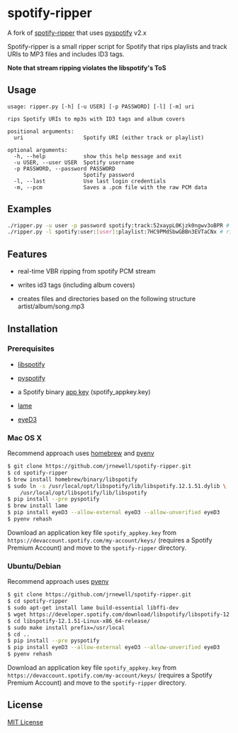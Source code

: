 # spotify-ripper

A fork of [spotify-ripper](https://github.com/robbeofficial/spotifyripper) that uses [pyspotify](https://github.com/mopidy/pyspotify) v2.x

Spotify-ripper is a small ripper script for Spotify that rips playlists and track URIs to MP3 files and includes ID3 tags.

**Note that stream ripping violates the libspotify's ToS**

## Usage

```shell
usage: ripper.py [-h] [-u USER] [-p PASSWORD] [-l] [-m] uri

rips Spotify URIs to mp3s with ID3 tags and album covers

positional arguments:
  uri                   Spotify URI (either track or playlist)

optional arguments:
  -h, --help            show this help message and exit
  -u USER, --user USER  Spotify username
  -p PASSWORD, --password PASSWORD
                        Spotify password
  -l, --last            Use last login credentials
  -m, --pcm             Saves a .pcm file with the raw PCM data
```

## Examples

```bash
./ripper.py -u user -p password spotify:track:52xaypL0Kjzk0ngwv3oBPR # creates "Beat It.mp3" file
./ripper.py -l spotify:user:[user]:playlist:7HC9PMdSbwGBBn3EVTaCNx # rips entire playlist
```

## Features

* real-time VBR ripping from spotify PCM stream

* writes id3 tags (including album covers)

* creates files and directories based on the following structure artist/album/song.mp3

## Installation

### Prerequisites

* [libspotify](https://developer.spotify.com/technologies/libspotify)

* [pyspotify](https://github.com/mopidy/pyspotify)

* a Spotify binary [app key](https://devaccount.spotify.com/my-account/keys/) (spotify_appkey.key)

* [lame](http://lame.sourceforge.net)

* [eyeD3](http://eyed3.nicfit.net)

### Mac OS X

Recommend approach uses [homebrew](http://brew.sh/) and [pyenv](https://github.com/yyuu/pyenv)

```bash
$ git clone https://github.com/jrnewell/spotify-ripper.git
$ cd spotify-ripper
$ brew install homebrew/binary/libspotify
$ sudo ln -s /usr/local/opt/libspotify/lib/libspotify.12.1.51.dylib \
    /usr/local/opt/libspotify/lib/libspotify
$ pip install --pre pyspotify
$ brew install lame
$ pip install eyeD3 --allow-external eyeD3 --allow-unverified eyeD3
$ pyenv rehash
```

Download an application key file `spotify_appkey.key` from `https://devaccount.spotify.com/my-account/keys/` (requires a Spotify Premium Account) and move to the `spotify-ripper` directory.

### Ubuntu/Debian

Recommend approach uses [pyenv](https://github.com/yyuu/pyenv)

```bash
$ git clone https://github.com/jrnewell/spotify-ripper.git
$ cd spotify-ripper
$ sudo apt-get install lame build-essential libffi-dev
$ wget https://developer.spotify.com/download/libspotify/libspotify-12.1.51-Linux-x86_64-release.tar.gz # (assuming 64-bit)
$ cd libspotify-12.1.51-Linux-x86_64-release/
$ sudo make install prefix=/usr/local
$ cd ..
$ pip install --pre pyspotify
$ pip install eyeD3 --allow-external eyeD3 --allow-unverified eyeD3
$ pyenv rehash
```

Download an application key file `spotify_appkey.key` from `https://devaccount.spotify.com/my-account/keys/` (requires a Spotify Premium Account) and move to the `spotify-ripper` directory.

## License

[MIT License](http://en.wikipedia.org/wiki/MIT_License)
